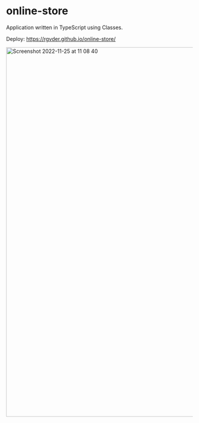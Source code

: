 # online-store

Application written in TypeScript using Classes.  

Deploy: https://rgvder.github.io/online-store/

<img width="995" alt="Screenshot 2022-11-25 at 11 08 40" src="https://user-images.githubusercontent.com/64692263/203899467-1e3d8e8f-3f9e-485d-8e11-269afe627b09.png">

